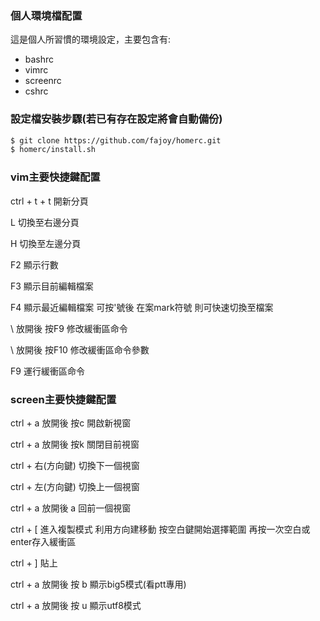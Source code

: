 ### 個人環境檔配置

這是個人所習慣的環境設定，主要包含有:

* bashrc
* vimrc
* screenrc
* cshrc

### 設定檔安裝步驟(若已有存在設定將會自動備份)

```bash
$ git clone https://github.com/fajoy/homerc.git
$ homerc/install.sh
```

### vim主要快捷鍵配置

ctrl + t + t 開新分頁

L 切換至右邊分頁

H 切換至左邊分頁

F2 顯示行數

F3 顯示目前編輯檔案

F4 顯示最近編輯檔案 可按'號後 在案mark符號 則可快速切換至檔案

\ 放開後 按F9 修改緩衝區命令

\ 放開後 按F10 修改緩衝區命令參數

F9 運行緩衝區命令

### screen主要快捷鍵配置
ctrl + a 放開後 按c 開啟新視窗

ctrl + a 放開後 按k 關閉目前視窗

ctrl + 右(方向鍵) 切換下一個視窗

ctrl + 左(方向鍵) 切換上一個視窗

ctrl + a 放開後 a 回前一個視窗

ctrl + [ 進入複製模式 利用方向建移動 按空白鍵開始選擇範圍 再按一次空白或enter存入緩衝區

ctrl + ] 貼上

ctrl + a 放開後 按 b 顯示big5模式(看ptt專用)

ctrl + a 放開後 按 u 顯示utf8模式




